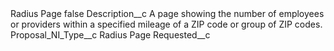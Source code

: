 <?xml version="1.0" encoding="UTF-8"?>
<CustomMetadata xmlns="http://soap.sforce.com/2006/04/metadata" xmlns:xsi="http://www.w3.org/2001/XMLSchema-instance" xmlns:xsd="http://www.w3.org/2001/XMLSchema">
    <label>Radius Page</label>
    <protected>false</protected>
    <values>
        <field>Description__c</field>
        <value xsi:type="xsd:string">A page showing the number of employees or providers within a specified mileage of a ZIP code or group of ZIP codes.</value>
    </values>
    <values>
        <field>Proposal_NI_Type__c</field>
        <value xsi:type="xsd:string">Radius Page</value>
    </values>
    <values>
        <field>Requested__c</field>
        <value xsi:nil="true"/>
    </values>
</CustomMetadata>
